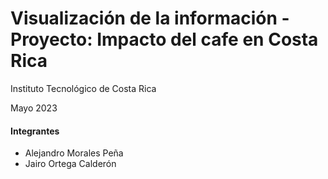# Visualización de la información - Proyecto: Impacto del cafe en Costa Rica
Instituto Tecnológico de Costa Rica

Mayo 2023
#### Integrantes
- Alejandro Morales Peña
- Jairo Ortega Calderón
